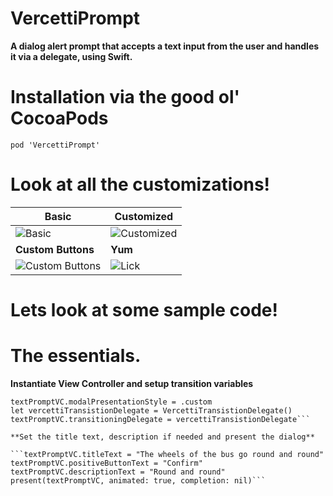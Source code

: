 # VercettiPrompt


**A dialog alert prompt that accepts a text input from the user and handles it via a delegate, using Swift.**

# Installation via the good ol' CocoaPods
`pod 'VercettiPrompt'`


# Look at all the customizations!

| **Basic**      | **Customized** |
| ----------- | ----------- |
| ![Basic](https://i.imgur.com/rIEIjTD.gif) | ![Customized](https://i.imgur.com/aLfRM2E.gif) |
| **Custom Buttons**      | **Yum** |
| ![Custom Buttons](https://i.imgur.com/FRZWFOz.gif) | ![Lick](https://i.imgur.com/ryv5qg7.jpg) |


# Lets look at some sample code!

# The essentials.

**Instantiate View Controller and setup transition variables**

```let textPromptVC = TextInputPromptViewController.instantiateFromStoryboard()
textPromptVC.modalPresentationStyle = .custom
let vercettiTransistionDelegate = VercettiTransistionDelegate()
textPromptVC.transitioningDelegate = vercettiTransistionDelegate```

**Set the title text, description if needed and present the dialog**

```textPromptVC.titleText = "The wheels of the bus go round and round"
textPromptVC.positiveButtonText = "Confirm"
textPromptVC.descriptionText = "Round and round"
present(textPromptVC, animated: true, completion: nil)```

        
